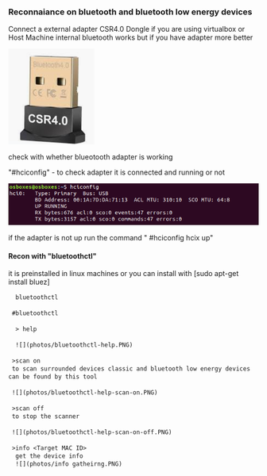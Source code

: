 ### Reconnaiance on bluetooth and bluetooth low energy devices

Connect a external adapter CSR4.0 Dongle if you are using virtualbox or Host Machine internal bluetooth works but if you have adapter more better
   
   
   ![](photos/csr.PNG)
   

check with whether blueotooth adapter is working 

"#hciconfig" - to check adapter it is connected and running or not 
   
   ![](photos/hciconfig.PNG)

if the adapter is not up run the command " #hciconfig hcix up"

#### Recon with "bluetoothctl"

it is preinstalled in linux machines or you can install with [sudo apt-get install bluez]

      bluetoothctl
    
     #bluetoothctl 
     
      > help
      
      ![](photos/bluetoothctl-help.PNG)
            
     >scan on 
     to scan surrounded devices classic and bluetooth low energy devices can be found by this tool 
            
     ![](photos/bluetoothctl-help-scan-on.PNG)
            
     >scan off
     to stop the scanner
     
     ![](photos/bluetoothctl-help-scan-on-off.PNG)
      
     >info <Target MAC ID>
      get the device info 
      ![](photos/info gatheirng.PNG)

